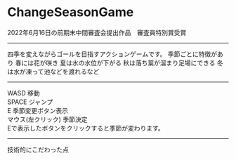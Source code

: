 # ChangeSeasonGame
2022年6月16日の前期末中間審査会提出作品　審査員特別賞受賞
_______________________________________________________________________________________________________________________________
四季を変えながらゴールを目指すアクションゲームです。
季節ごとに特徴があり
春には花が咲き
夏は水の水位が下がる
秋は落ち葉が溜まり足場にできる
冬は水が凍って池などを渡れるなど
_______________________________________________________________________________________________________________________________
WASD 移動  
SPACE ジャンプ  
E 季節変更ボタン表示  
マウス(左クリック) 季節決定  
Eで表示したボタンをクリックすると季節が変わります。  
_______________________________________________________________________________________________________________________________

技術的にこだわった点


